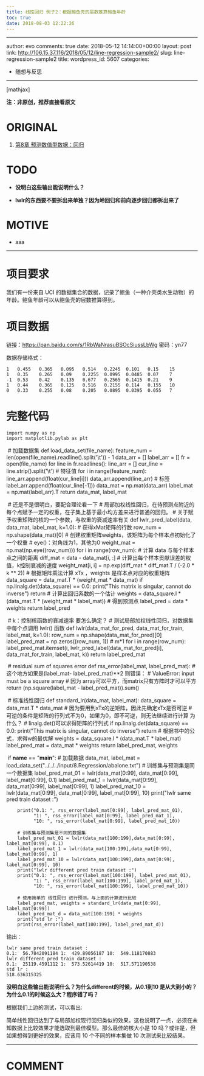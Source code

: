 ```yaml
---
title: 线性回归 例子2：根据鲍鱼壳的层数推算鲍鱼年龄
toc: true
date: 2018-08-03 12:22:26
---
```

---
author: evo
comments: true
date: 2018-05-12 14:14:00+00:00
layout: post
link: http://106.15.37.116/2018/05/12/line-regression-sample2/
slug: line-regression-sample2
title:
wordpress_id: 5607
categories:
- 随想与反思
---

<!-- more -->

[mathjax]

**注：非原创，推荐直接看原文**


# ORIGINAL






  1. [第8章 预测数值型数据：回归](http://ml.apachecn.org/mlia/regress/)




# TODO






  * **没明白这些输出能说明什么？**

  * **lwlr的东西要不要拆出来单独？因为岭回归和前向逐步回归都拆出来了**




# MOTIVE






  * aaa





* * *






# 项目要求


我们有一份来自 UCI 的数据集合的数据，记录了鲍鱼（一种介壳类水生动物）的年龄。鲍鱼年龄可以从鲍鱼壳的层数推算得到。


# 项目数据


链接：https://pan.baidu.com/s/1RbWaNrasuBSOcSiussLbWg 密码：yn77


数据存储格式：


    1   0.455   0.365   0.095   0.514   0.2245  0.101   0.15    15
    1   0.35    0.265   0.09    0.2255  0.0995  0.0485  0.07    7
    -1  0.53    0.42    0.135   0.677   0.2565  0.1415  0.21    9
    1   0.44    0.365   0.125   0.516   0.2155  0.114   0.155   10
    0   0.33    0.255   0.08    0.205   0.0895  0.0395  0.055   7




# 完整代码




    import numpy as np
    import matplotlib.pylab as plt


​
    # 加载数据集
    def load_data_set(file_name):
        feature_num = len(open(file_name).readline().split('\t')) - 1
        data_arr = []
        label_arr = []
        fr = open(file_name)
        for line in fr.readlines():
            line_arr = []
            cur_line = line.strip().split('\t')
            # 特征值
            for i in range(feature_num):
                line_arr.append(float(cur_line[i]))
            data_arr.append(line_arr)
            # 标签
            label_arr.append(float(cur_line[-1]))
        data_mat = np.mat(data_arr)
        label_mat = np.mat(label_arr).T
        return data_mat, label_mat


​
    # 还是不是很明白，要配合理论看一下
    # 局部加权线性回归，在待预测点附近的每个点赋予一定的权重，在子集上基于最小均方差来进行普通的回归。
    # 关于赋予权重矩阵的核的一个参数，与权重的衰减速率有关
    def lwlr_pred_label(data, data_mat, label_mat, k=1.0):
        # 获得xMat矩阵的行数
        row_num = np.shape(data_mat)[0]
        # 创建权重矩阵weights，该矩阵为每个样本点初始化了一个权重
        # eye()：对角线为1，其他为0
        weight_mat = np.mat(np.eye((row_num)))
        for i in range(row_num):
            # 计算 data 与每个样本点之间的距离
            diff_mat = data - data_mat[i, :]
            # 计算出每个样本贡献误差的权值，k控制衰减的速度
            weight_mat[i, i] = np.exp(diff_mat * diff_mat.T / (-2.0 * k ** 2))
        # 根据矩阵乘法计算 xTx ，weights 是样本点对应的权重矩阵
        data_square = data_mat.T * (weight_mat * data_mat)
        if np.linalg.det(data_square) == 0.0:
            print("This matrix is singular, cannot do inverse")
            return
        # 计算出回归系数的一个估计
        weights = data_square.I * (data_mat.T * (weight_mat * label_mat))
        # 得到预测点
        label_pred = data * weights
        return label_pred


​
    # k：控制核函数的衰减速率 要怎么确定？
    # 测试局部加权线性回归，对数据集中每个点调用 lwlr() 函数
    def lwlr(data_mat_for_pred, data_mat_for_train, label_mat, k=1.0):
        row_num = np.shape(data_mat_for_pred)[0]
        label_pred_mat = np.zeros((row_num, 1))  # m*1
        for i in range(row_num):
            label_pred_mat.itemset(i, lwlr_pred_label(data_mat_for_pred[i], data_mat_for_train, label_mat, k))
        return label_pred_mat


​
    # residual sum of squares error
    def rss_error(label_mat, label_pred_mat):
        # 这个地方如果是(label_mat- label_pred_mat)**2 则错误：
        # ValueError: input must be a square array
        # 因为 array可以平方，而matrix只有方阵时才可以平方
        return (np.square(label_mat - label_pred_mat)).sum()


​
    # 标准线性回归
    def standard_lr(data_mat, label_mat):
        data_square = data_mat.T * data_mat
        # 因为要用到xTx的逆矩阵，因此先确定xTx是否可逆
        # 可逆的条件是矩阵的行列式不为0，如果为0，即不可逆，则无法继续进行计算 为什么？
        # linalg.det()可以求得矩阵的行列式
        if np.linalg.det(data_square) == 0.0:
            print("This matrix is singular, cannot do inverse")
            return
        # 根据书中的公式，求得w的最优解
        weights = data_square.I * (data_mat.T * label_mat)
        label_pred_mat = data_mat * weights
        return label_pred_mat, weights


​
    if __name__ == "__main__":
        # 加载数据
        data_mat, label_mat = load_data_set("../../../input/8.Regression/abalone.txt")
        # 训练集与预测集是同一个数据集
        label_pred_mat_01 = lwlr(data_mat[0:99], data_mat[0:99], label_mat[0:99], 0.1)
        label_pred_mat_1 = lwlr(data_mat[0:99], data_mat[0:99], label_mat[0:99], 1)
        label_pred_mat_10 = lwlr(data_mat[0:99], data_mat[0:99], label_mat[0:99], 10)
        print("lwlr same pred train dataset :")

        print("0.1: ", rss_error(label_mat[0:99], label_pred_mat_01),
              "1: ", rss_error(label_mat[0:99], label_pred_mat_1),
              "10: ", rss_error(label_mat[0:99], label_pred_mat_10))

        # 训练集与预测集是不同的数据集
        label_pred_mat_01 = lwlr(data_mat[100:199],data_mat[0:99], label_mat[0:99], 0.1)
        label_pred_mat_1 = lwlr(data_mat[100:199],data_mat[0:99], label_mat[0:99], 1)
        label_pred_mat_10 = lwlr(data_mat[100:199],data_mat[0:99], label_mat[0:99], 10)
        print("lwlr different pred train dataset :")
        print("0.1: ", rss_error(label_mat[100:199], label_pred_mat_01),
              "1: ", rss_error(label_mat[100:199], label_pred_mat_1),
              "10: ", rss_error(label_mat[100:199], label_pred_mat_10))

        # 使用简单的 线性回归 进行预测，与上面的计算进行比较
        label_pred_mat, weights = standard_lr(data_mat[0:99], label_mat[0:99])
        label_pred_mat_d = data_mat[100:199] * weights
        print("std lr :")
        print(rss_error(label_mat[100:199], label_pred_mat_d))


输出：


    lwlr same pred train dataset :
    0.1:  56.7842091184 1:  429.89056187 10:  549.118170883
    lwlr different pred train dataset :
    0.1:  25119.4591112 1:  573.52614419 10:  517.571190538
    std lr :
    518.636315325


**没明白这些输出能说明什么？为什么different的时候，从0.1到10 是从大到小的？为什么0.1的时候这么大？程序错了吗？**

根据我们上边的测试，可以看出:

简单线性回归达到了与局部加权现行回归类似的效果。这也说明了一点，必须在未知数据上比较效果才能选取到最佳模型。那么最佳的核大小是 10 吗？或许是，但如果想得到更好的效果，应该用 10 个不同的样本集做 10 次测试来比较结果。













* * *





# COMMENT
